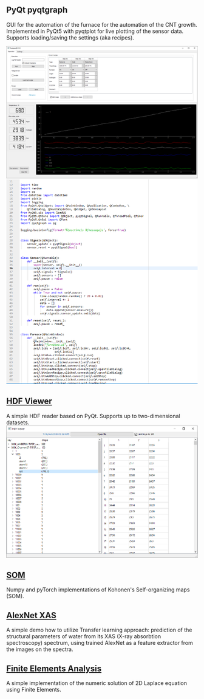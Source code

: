 ## PyQt pyqtgraph
GUI for the automation of the furnace for the automation of the CNT growth. Implemented in PyQt5 with pyqtplot for live plotting of the sensor data. Supports loading/saving the settings (aka recipes). 

![screenshot](/PyQt_pyqtgraph/screenshot.png)
![code_screenshot](/PyQt_pyqtgraph/code.png)

## [HDF Viewer](/HDF%20Viewer)
A simple HDF reader based on PyQt. Supports up to two-dimensional datasets.
![hdf_screenshot](/HDF%20Viewer/hdfviewer.png)

## [SOM](/SOM)
Numpy and pyTorch implementations of Kohonen's Self-organizing maps (SOM).

## [AlexNet XAS](/AlexNet%20XAS/alexnet_structure_prediction.ipynb)
A simple demo how to utilize Transfer learning approach: prediction of the structural parameters of water from its XAS (X-ray absorbtion spectroscopy) spectrum, using trained AlexNet as a feature extractor from the images on the spectra.

## [Finite Elements Analysis](/Finite%20Elements%20Analysis/finite_elements.ipynb)
A simple implementation of the numeric solution of 2D Laplace equation using Finite Elements.
